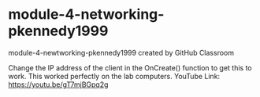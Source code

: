 # module-4-networking-pkennedy1999
module-4-newtworking-pkennedy1999 created by GitHub Classroom

Change the IP address of the client in the OnCreate() function to get this to work. This worked perfectly on the lab
computers. YouTube Link: https://youtu.be/gT7mjBGpq2g
